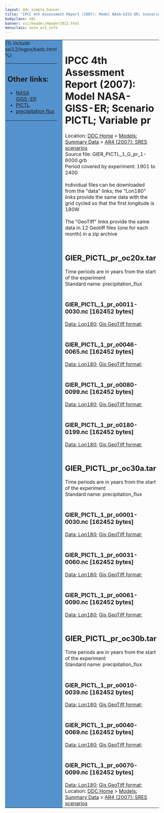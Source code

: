 ```yaml
---
layout: ddc_simple_banner
title: "IPCC 4th Assessment Report (2007): Model NASA-GISS-ER; Scenario PICTL; Variable pr"
bodyclass: ddc
banner: ssi/header/Header2012.html
menuclass: auto_ar4_info
---
```



<table width="100%" border="0" cellspacing="0" cellpadding="0" style="border-collapse: collapse;">
<tr style="margin:0;padding:0;border:0;">
<td style="margin:0;padding:0;border:0;height:1pt;width:150pt;background:#5492CD;" valign="top" >

<div id="lh-col2" class="auto_ar4_info">
<table class="menumain" bgcolor="#5492CD" cellspacing="0" width="100%" border="0">
<tr><td>
<h2> Other links:</h2>
<ul>
<li><a href="/auto/ar4/model-NASA-GISS-ER.html">NASA<br/>GISS-ER</a></li>
<li><a href="/auto/ar4/scenario-PICTL.html">PICTL</a></li>
<li><a href="/auto/ar4/var-precipitation_flux.html">precipitation flux</a></li>
</ul>
</td></tr>
{% include ssi12/logos/badc.html %}
</table>
</div>
</td>
<td><h1>IPCC 4th Assessment Report (2007): Model NASA-GISS-ER; Scenario PICTL; Variable pr</h1>

<!-- Breadcrumb1 -->
<div id="breadcrumb1" align="left">
Location: <a href="/index.html">DDC Home</a> > <a href="/sim/gcm_clim/">Models: Summary Data</a>
> <a href="/sim/gcm_clim/SRES_AR4/index.html">AR4 (2007): SRES scenarios</a>
</div>
<!-- End of Breadcrumb1 -->Source file: GIER_PICTL_1_G_pr_1-6000.grb
<br/>
Period covered by experiment: 1901 to 2400<br/>
<br/>Individual files can be downloaded from the "data" links; the "Lon180" links provide the same data
         with the grid cycled so that the first longitude is 180W<br/>
<br/>The "GeoTiff" links provide the same data in 12 Geotiff files (one for each month)
          in a zip archive<br/>
<br/><h2>GIER_PICTL_pr_oc20x.tar</h2>
Time periods are in years from the start of the experiment<br/>
Standard name: precipitation_flux<br>
<br/><h3>GIER_PICTL_1_pr_o0011-0030.nc [162452 bytes]</h3>
<a href="http://apps.ipcc-data.org/cgi-bin/downl/ar4_nc/pr/GIER_PICTL_1_pr_o0011-0030.nc">Data; </a><a href="http://apps.ipcc-data.org/cgi-bin/downl/ar4_nc/pr/GIER_PICTL_1_pr_o0011-0030.cyto180.nc"> Lon180</a>; <a href="/cgi-bin/downl/ar4_tif/pr/GIER_PICTL_1_pr_o0011-0030.zip">Gis GeoTiff format; </a><br/>
<br/><h3>GIER_PICTL_1_pr_o0046-0065.nc [162452 bytes]</h3>
<a href="http://apps.ipcc-data.org/cgi-bin/downl/ar4_nc/pr/GIER_PICTL_1_pr_o0046-0065.nc">Data; </a><a href="http://apps.ipcc-data.org/cgi-bin/downl/ar4_nc/pr/GIER_PICTL_1_pr_o0046-0065.cyto180.nc"> Lon180</a>; <a href="/cgi-bin/downl/ar4_tif/pr/GIER_PICTL_1_pr_o0046-0065.zip">Gis GeoTiff format; </a><br/>
<br/><h3>GIER_PICTL_1_pr_o0080-0099.nc [162452 bytes]</h3>
<a href="http://apps.ipcc-data.org/cgi-bin/downl/ar4_nc/pr/GIER_PICTL_1_pr_o0080-0099.nc">Data; </a><a href="http://apps.ipcc-data.org/cgi-bin/downl/ar4_nc/pr/GIER_PICTL_1_pr_o0080-0099.cyto180.nc"> Lon180</a>; <a href="/cgi-bin/downl/ar4_tif/pr/GIER_PICTL_1_pr_o0080-0099.zip">Gis GeoTiff format; </a><br/>
<br/><h3>GIER_PICTL_1_pr_o0180-0199.nc [162452 bytes]</h3>
<a href="http://apps.ipcc-data.org/cgi-bin/downl/ar4_nc/pr/GIER_PICTL_1_pr_o0180-0199.nc">Data; </a><a href="http://apps.ipcc-data.org/cgi-bin/downl/ar4_nc/pr/GIER_PICTL_1_pr_o0180-0199.cyto180.nc"> Lon180</a>; <a href="/cgi-bin/downl/ar4_tif/pr/GIER_PICTL_1_pr_o0180-0199.zip">Gis GeoTiff format; </a><br/>
<br/><h2>GIER_PICTL_pr_oc30a.tar</h2>
Time periods are in years from the start of the experiment<br/>
Standard name: precipitation_flux<br>
<br/><h3>GIER_PICTL_1_pr_o0001-0030.nc [162452 bytes]</h3>
<a href="http://apps.ipcc-data.org/cgi-bin/downl/ar4_nc/pr/GIER_PICTL_1_pr_o0001-0030.nc">Data; </a><a href="http://apps.ipcc-data.org/cgi-bin/downl/ar4_nc/pr/GIER_PICTL_1_pr_o0001-0030.cyto180.nc"> Lon180</a>; <a href="/cgi-bin/downl/ar4_tif/pr/GIER_PICTL_1_pr_o0001-0030.zip">Gis GeoTiff format; </a><br/>
<br/><h3>GIER_PICTL_1_pr_o0031-0060.nc [162452 bytes]</h3>
<a href="http://apps.ipcc-data.org/cgi-bin/downl/ar4_nc/pr/GIER_PICTL_1_pr_o0031-0060.nc">Data; </a><a href="http://apps.ipcc-data.org/cgi-bin/downl/ar4_nc/pr/GIER_PICTL_1_pr_o0031-0060.cyto180.nc"> Lon180</a>; <a href="/cgi-bin/downl/ar4_tif/pr/GIER_PICTL_1_pr_o0031-0060.zip">Gis GeoTiff format; </a><br/>
<br/><h3>GIER_PICTL_1_pr_o0061-0090.nc [162452 bytes]</h3>
<a href="http://apps.ipcc-data.org/cgi-bin/downl/ar4_nc/pr/GIER_PICTL_1_pr_o0061-0090.nc">Data; </a><a href="http://apps.ipcc-data.org/cgi-bin/downl/ar4_nc/pr/GIER_PICTL_1_pr_o0061-0090.cyto180.nc"> Lon180</a>; <a href="/cgi-bin/downl/ar4_tif/pr/GIER_PICTL_1_pr_o0061-0090.zip">Gis GeoTiff format; </a><br/>
<br/><h2>GIER_PICTL_pr_oc30b.tar</h2>
Time periods are in years from the start of the experiment<br/>
Standard name: precipitation_flux<br>
<br/><h3>GIER_PICTL_1_pr_o0010-0039.nc [162452 bytes]</h3>
<a href="http://apps.ipcc-data.org/cgi-bin/downl/ar4_nc/pr/GIER_PICTL_1_pr_o0010-0039.nc">Data; </a><a href="http://apps.ipcc-data.org/cgi-bin/downl/ar4_nc/pr/GIER_PICTL_1_pr_o0010-0039.cyto180.nc"> Lon180</a>; <a href="/cgi-bin/downl/ar4_tif/pr/GIER_PICTL_1_pr_o0010-0039.zip">Gis GeoTiff format; </a><br/>
<br/><h3>GIER_PICTL_1_pr_o0040-0069.nc [162452 bytes]</h3>
<a href="http://apps.ipcc-data.org/cgi-bin/downl/ar4_nc/pr/GIER_PICTL_1_pr_o0040-0069.nc">Data; </a><a href="http://apps.ipcc-data.org/cgi-bin/downl/ar4_nc/pr/GIER_PICTL_1_pr_o0040-0069.cyto180.nc"> Lon180</a>; <a href="/cgi-bin/downl/ar4_tif/pr/GIER_PICTL_1_pr_o0040-0069.zip">Gis GeoTiff format; </a><br/>
<br/><h3>GIER_PICTL_1_pr_o0070-0099.nc [162452 bytes]</h3>
<a href="http://apps.ipcc-data.org/cgi-bin/downl/ar4_nc/pr/GIER_PICTL_1_pr_o0070-0099.nc">Data; </a><a href="http://apps.ipcc-data.org/cgi-bin/downl/ar4_nc/pr/GIER_PICTL_1_pr_o0070-0099.cyto180.nc"> Lon180</a>; <a href="/cgi-bin/downl/ar4_tif/pr/GIER_PICTL_1_pr_o0070-0099.zip">Gis GeoTiff format; </a><br/>
<!-- Breadcrumb2 -->
<div id="breadcrumb2" align="left">
Location: <a href="/index.html">DDC Home</a> > <a href="/sim/gcm_clim/">Models: Summary Data</a>
> <a href="/sim/gcm_clim/SRES_AR4/index.html">AR4 (2007): SRES scenarios</a>
</div>
<!-- End of Breadcrumb2 --></td></tr></table>
